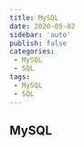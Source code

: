 ```yaml
---
title: MySQL
date: 2020-05-02
sidebar: 'auto'
publish: false
categories:
 - MySQL
 - SQL
tags:
 - MySQL
 - SQL
---
```


## MySQL